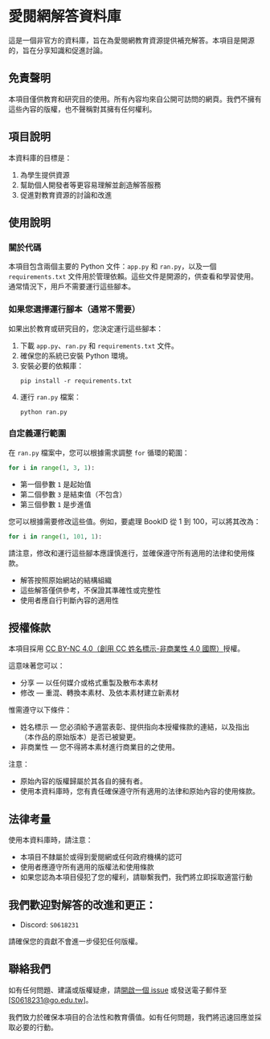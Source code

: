 # 愛閱網解答資料庫

這是一個非官方的資料庫，旨在為愛閱網教育資源提供補充解答。本項目是開源的，旨在分享知識和促進討論。

## 免責聲明

本項目僅供教育和研究目的使用。所有內容均來自公開可訪問的網頁。我們不擁有這些內容的版權，也不聲稱對其擁有任何權利。

## 項目說明

本資料庫的目標是：

1. 為學生提供資源
2. 幫助個人開發者等更容易理解並創造解答服務
3. 促進對教育資源的討論和改進

## 使用說明

### 關於代碼

本項目包含兩個主要的 Python 文件：`app.py` 和 `ran.py`，以及一個 `requirements.txt` 文件用於管理依賴。這些文件是開源的，供查看和學習使用。通常情況下，用戶不需要運行這些腳本。

### 如果您選擇運行腳本（通常不需要）

如果出於教育或研究目的，您決定運行這些腳本：

1. 下載 `app.py`、`ran.py` 和 `requirements.txt` 文件。
2. 確保您的系統已安裝 Python 環境。
3. 安裝必要的依賴庫：
   ```
   pip install -r requirements.txt
   ```
4. 運行 `ran.py` 檔案：
   ```
   python ran.py
   ```

### 自定義運行範圍

在 `ran.py` 檔案中，您可以根據需求調整 `for` 循環的範圍：

```python
for i in range(1, 3, 1):
```

- 第一個參數 `1` 是起始值
- 第二個參數 `3` 是結束值（不包含）
- 第三個參數 `1` 是步進值

您可以根據需要修改這些值。例如，要處理 BookID 從 1 到 100，可以將其改為：

```python
for i in range(1, 101, 1):
```

請注意，修改和運行這些腳本應謹慎進行，並確保遵守所有適用的法律和使用條款。

- 解答按照原始網站的結構組織
- 這些解答僅供參考，不保證其準確性或完整性
- 使用者應自行判斷內容的適用性

## 授權條款

本項目採用 [CC BY-NC 4.0（創用 CC 姓名標示-非商業性 4.0 國際）](https://creativecommons.org/licenses/by-nc/4.0/deed.zh_TW)授權。

這意味著您可以：
- 分享 — 以任何媒介或格式重製及散布本素材
- 修改 — 重混、轉換本素材、及依本素材建立新素材

惟需遵守以下條件：
- 姓名標示 — 您必須給予適當表彰、提供指向本授權條款的連結，以及指出（本作品的原始版本）是否已被變更。
- 非商業性 — 您不得將本素材進行商業目的之使用。

注意：
- 原始內容的版權歸屬於其各自的擁有者。
- 使用本資料庫時，您有責任確保遵守所有適用的法律和原始內容的使用條款。

## 法律考量

使用本資料庫時，請注意：

- 本項目不隸屬於或得到愛閱網或任何政府機構的認可
- 使用者應遵守所有適用的版權法和使用條款
- 如果您認為本項目侵犯了您的權利，請聯繫我們，我們將立即採取適當行動

## 我們歡迎對解答的改進和更正：

- Discord: `S0618231`

請確保您的貢獻不會進一步侵犯任何版權。

## 聯絡我們

如有任何問題、建議或版權疑慮，請[開啟一個 issue](https://github.com/your-username/your-repo-name/issues) 或發送電子郵件至 [S0618231@go.edu.tw]。

我們致力於確保本項目的合法性和教育價值。如有任何問題，我們將迅速回應並採取必要的行動。